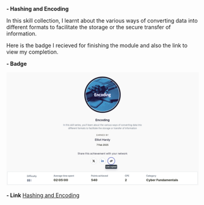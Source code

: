 **- Hashing and Encoding**

In this skill collection, I learnt about the various ways of converting data into different formats to facilitate the storage or the secure transfer of information.

Here is the badge I recieved for finishing the module and also the link to view my completion.

**- Badge**

![Hashing and Encoding](Images/Encoding.jpg)  
  
**- Link**
[Hashing and Encoding](https://api.immersivelabs.online/share/achievements/f622ad608b76e184dec20e84120a4f1e)
